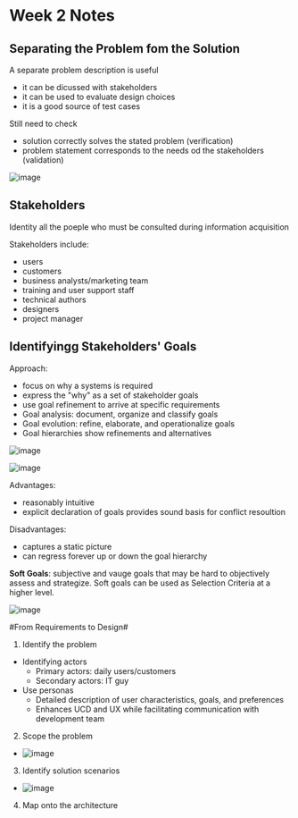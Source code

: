 # Week 2 Notes #

## Separating the Problem fom the Solution ##

A separate problem description is useful
- it can be dicussed with stakeholders
- it can be used to evaluate design choices
- it is a good source of test cases

Still need to check
- solution correctly solves the stated problem (verification)
- problem statement corresponds to the needs od the stakeholders (validation)

![image](https://github.com/Alex-Zeng-UofT/CSCC01/assets/114100209/88081c7b-cf4a-4205-9850-aec34a0a6000)

## Stakeholders ##

Identity all the poeple who must be consulted during information acquisition

Stakeholders include:
- users
- customers
- business analysts/marketing team
- training and user support staff
- technical authors
- designers
- project manager

## Identifyingg Stakeholders' Goals

Approach:
- focus on why a systems is required
- express the "why" as a set of stakeholder goals
- use goal refinement to arrive at specific requirements
- Goal analysis: document, organize and classify goals
- Goal evolution: refine, elaborate, and operationalize goals
- Goal hierarchies show refinements and alternatives

![image](https://github.com/Alex-Zeng-UofT/CSCC01/assets/114100209/62994c8b-2690-4e55-a921-37baa940f9a5)

![image](https://github.com/Alex-Zeng-UofT/CSCC01/assets/114100209/adf03b0f-dae0-492c-92c3-caf851c34baf)

Advantages:
- reasonably intuitive
- explicit declaration of goals provides sound basis for conflict resoultion

Disadvantages:
- captures a static picture
- can regress forever up or down the goal hierarchy

**Soft Goals**: subjective and vauge goals that may be hard to objectively assess and strategize. Soft goals can be used as Selection Criteria at a higher level.

![image](https://github.com/Alex-Zeng-UofT/CSCC01/assets/114100209/89d27d51-f807-48b9-b5c5-e2f8b54e5304)

#From Requirements to Design#

1. Identify the problem
  - Identifying actors
    - Primary actors: daily users/customers
    - Secondary actors: IT guy
  - Use personas
    - Detailed description of user characteristics, goals, and preferences
    - Enhances UCD and UX while facilitating communication with development team
    

2. Scope the problem
- ![image](https://github.com/Alex-Zeng-UofT/CSCC01/assets/114100209/3f2dc92b-69cd-4cab-9eb9-db72348e4e8c)

3. Identify solution scenarios
 - ![image](https://github.com/Alex-Zeng-UofT/CSCC01/assets/114100209/8cf87fc3-1deb-4ead-b0a0-372157336fea)
4. Map onto the architecture


